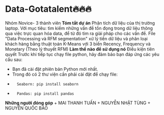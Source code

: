 # Data-Gotatalent🔥🔥🔥
Nhóm Novice- 3 thành viên
**Tóm tắt dự án**
Phân tích dữ liệu của thị trường laptop. Với mục tiêu: tìm kiếm những vấn đề tồn đọng trong dữ liệu thông qua việc trực quan hóa data, để từ đó tìm ra giải pháp cho các vấn đề.
File "Data Processing và RFM segmentation" xử lý tiền dữ liệu và phân loại khách hàng bằng thuật toán K-Means với 3 biến Recency, Frequency và Monetary (Theo lý thuyết RFM)
**Làm thế nào để sử dụng nó**
Điều kiện tiên quyết
Trước khi tiếp tục chạy file python, hãy đảm bảo bạn đáp ứng các yêu cầu sau:
* Bạn đã cài đặt phiên bản Python mới nhất. 
* Trong đó có 2 thư viện cần phải cài đặt để chạy file:
*       Seaborn: pip install seaborn
*       Pandas: pip install pandas
**Những người đóng góp**
    + MAI THANH TUẤN
    + NGUYỄN NHẬT TÙNG
    + NGUYỄN QUỐC BẢO
